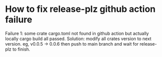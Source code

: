 # How to fix release-plz github action failure

Failure 1: some crate cargo.toml not found in github action but actually locally cargo build all passed.
Solution:
modify all crates version to next version. eg, v0.0.5 -> 0.0.6
then push to main branch and wait for release-plz to finish.
